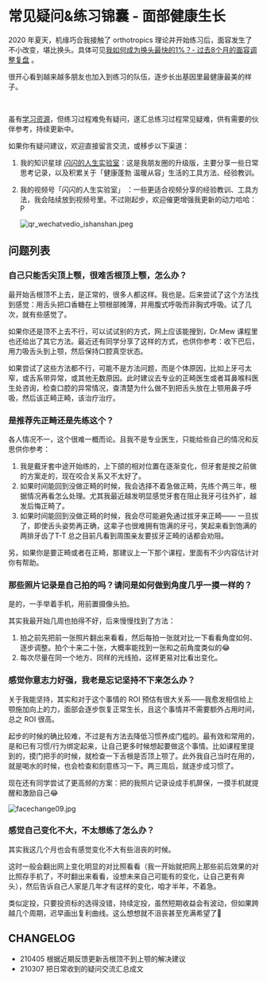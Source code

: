 # 常见疑问&练习锦囊 - 面部健康生长



2020 年夏天，机缘巧合我接触了 orthotropics 理论并开始练习后，面容发生了不小改变，堪比换头。具体可见[我如何成为换头最快的1%？- 过去8个月的面容调整复盘](https://ishanshan.im/#/selfedu/RevFacialGrowth) 。

很开心看到越来越多朋友也加入到练习的队伍，逐步长出基因里最健康最美的样子。

<br> 

虽有[学习资源](family/ResFacialGrowth.md)，但练习过程难免有疑问，遂汇总练习过程常见疑难，供有需要的伙伴参考，持续更新中。

如果你有疑问建议，欢迎直接留言交流，或移步以下渠道：

1. 我的知识星球 [闪闪的人生实验室](https://t.zsxq.com/Vrzji2B)：这是我朋友圈的升级版，主要分享一些日常思考记录，以及积累关于「健康蓬勃 温暖从容」生活的工具方法、经验教训。

2. 我的视频号「闪闪的人生实验室」 ：一些更适合视频分享的经验教训、工具方法，我会陆续放到视频号里。不过刚起步，欢迎催更增强我更新的动力哈哈：P
    
    ![qr_wechatvedio_ishanshan.jpeg](http://ishanshan.zoomquiet.top/share/qr_wechatvedio_ishanshan.jpeg?imageView2/2/w/400  ':size=150')

    






## 问题列表


### 自己只能舌尖顶上颚，很难舌根顶上颚，怎么办？

最开始舌根顶不上去，是正常的，很多人都这样。我也是。后来尝试了这个方法找到感觉：用舌头把口香糖在上颚根部摊薄，并用腹式呼吸而非胸式呼吸。试了几次，就有些感觉了。

如果你还是顶不上去不行，可以试试别的方式，网上应该能搜到，Dr.Mew 课程里也还给出了其它方法。最近还有同学分享了这样的方式，也供你参考：收下巴后，用力吸舌头到上颚，然后保持口腔真空状态。

如果尝试了这些方法都不行，可能不是方法问题，而是个体原因，比如上牙弓太窄，或舌系带异常，或其他无数原因。此时建议去专业的正畸医生或者耳鼻喉科医生处咨询，检查口腔的异常情况，查清楚为什么做不到把舌头放在上颚用鼻子呼吸，然后该正畸正畸，该治疗治疗。


### 是推荐先正畸还是先练这个？

各人情况不一，这个很难一概而论。且我不是专业医生，只能给些自己的情况和反思供你参考：

1. 我是戴牙套中途开始练的，上下颌的相对位置在逐渐变化，但牙套是按之前做的方案走的，现在咬合关系又不太好了。
2. 如果时间能回到没做正畸的时候，我会选择不着急做正畸，先练个两三年，根据情况再看怎么处理。尤其我最近越发明显感觉牙套在阻止我牙弓往外扩，越发后悔正畸了。
3. 如果时间能回到没做正畸的时候，我会尽可能避免通过拔牙来正畸—— 一旦拔了，即使舌头姿势再正确，这辈子也很难拥有饱满的牙弓，笑起来看到饱满的两排牙齿了T-T 总之目前凡看到周围亲友要拔牙正畸的话都会劝阻。

另，如果你是要正畸或者在正畸，那建议上一下那个课程，里面有不少内容估计对你有帮助。

### 那些照片记录是自己拍的吗？请问是如何做到角度几乎一摸一样的？

是的，一手举着手机，用前置摄像头拍。

其实我最开始几周也拍得不好，后来慢慢找到了方法：
1. 拍之前先把前一张照片翻出来看看，然后每拍一张就对比一下看看角度如何、逐步调整。拍个十来二十张，大概率能找到一张和之前角度类似的😂
2. 每次尽量在同一个地方、同样的光线拍，这样更易对比看出变化。

### 感觉你意志力好强，我老是忘记坚持不下来怎么办？

关于我能坚持，其实和对于这个事情的 ROI 预估有很大关系——我愈发相信给上颚施加向上的力，面部会逐步恢复正常生长，且这个事情并不需要额外占用时间，总之 ROI 很高。

起步的时候的确比较难，不过是有方法去降低习惯养成门槛的。最有效和常用的，是和已有习惯/行为绑定起来，让自己更多时候想起要做这个事情。比如课程里提到的，摸门把手的时候，就检查一下舌根是否顶上颚了。此外我自己当时在用的，就是喝水的时候，也会检查和刻意练习一下。两三周后，就逐步成习惯了。

现在还有同学尝试了更高频的方案：把的我照片记录设成手机屏保，一摸手机就提醒和激励自己😂

![facechange09.jpg](http://ishanshan.zoomquiet.top/share/facechange09.jpg?imageView2/2/w/500  ':size=100')

### 感觉自己变化不大，不太想练了怎么办？

其实我这几个月也会有感觉变化不大有些沮丧的时候。

这时一般会翻出网上变化明显的对比照看看（我一开始就把网上那些前后效果的对比照存手机了，不时翻出来看看，设想未来自己可能有的变化，让自己更有奔头），然后告诉自己人家是几年才有这样的变化，咱才半年，不着急。

类似定投，只要投资标的选得没错，持续定投，虽然短期收益会有波动，但如果跨越几个周期，迟早画出复利曲线。这么想想就不沮丧甚至充满希望了👻


## CHANGELOG 

- 210405 根据近期反馈更新舌根顶不到上颚的解决建议
- 210307 把日常收到的疑问交流汇总成文